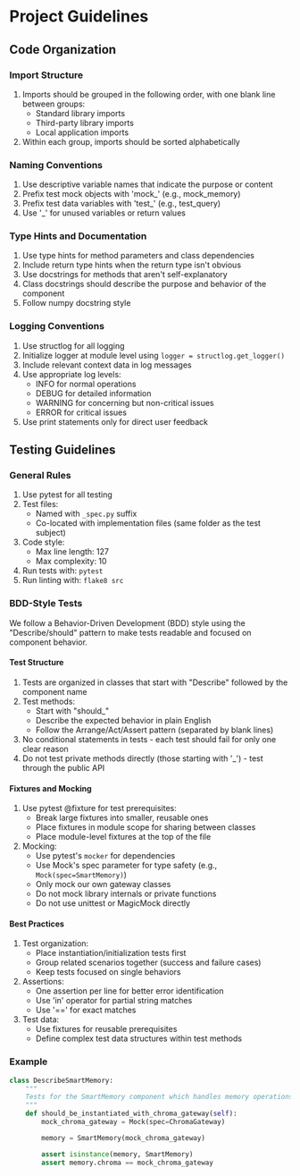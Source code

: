 # Project Guidelines

## Code Organization

### Import Structure
1. Imports should be grouped in the following order, with one blank line between groups:
   - Standard library imports
   - Third-party library imports
   - Local application imports
2. Within each group, imports should be sorted alphabetically

### Naming Conventions
1. Use descriptive variable names that indicate the purpose or content
2. Prefix test mock objects with 'mock_' (e.g., mock_memory)
3. Prefix test data variables with 'test_' (e.g., test_query)
4. Use '_' for unused variables or return values

### Type Hints and Documentation
1. Use type hints for method parameters and class dependencies
2. Include return type hints when the return type isn't obvious
3. Use docstrings for methods that aren't self-explanatory
4. Class docstrings should describe the purpose and behavior of the component
5. Follow numpy docstring style

### Logging Conventions
1. Use structlog for all logging
2. Initialize logger at module level using `logger = structlog.get_logger()`
3. Include relevant context data in log messages
4. Use appropriate log levels:
   - INFO for normal operations
   - DEBUG for detailed information
   - WARNING for concerning but non-critical issues
   - ERROR for critical issues
5. Use print statements only for direct user feedback

## Testing Guidelines

### General Rules
1. Use pytest for all testing
2. Test files:
   - Named with `_spec.py` suffix
   - Co-located with implementation files (same folder as the test subject)
3. Code style:
   - Max line length: 127
   - Max complexity: 10
4. Run tests with: `pytest`
5. Run linting with: `flake8 src`

### BDD-Style Tests
We follow a Behavior-Driven Development (BDD) style using the "Describe/should" pattern to make tests readable and focused on component behavior.

#### Test Structure
1. Tests are organized in classes that start with "Describe" followed by the component name
2. Test methods:
   - Start with "should_"
   - Describe the expected behavior in plain English
   - Follow the Arrange/Act/Assert pattern (separated by blank lines)
3. No conditional statements in tests - each test should fail for only one clear reason
4. Do not test private methods directly (those starting with '_') - test through the public API

#### Fixtures and Mocking
1. Use pytest @fixture for test prerequisites:
   - Break large fixtures into smaller, reusable ones
   - Place fixtures in module scope for sharing between classes
   - Place module-level fixtures at the top of the file
2. Mocking:
   - Use pytest's `mocker` for dependencies
   - Use Mock's spec parameter for type safety (e.g., `Mock(spec=SmartMemory)`)
   - Only mock our own gateway classes
   - Do not mock library internals or private functions
   - Do not use unittest or MagicMock directly

#### Best Practices
1. Test organization:
   - Place instantiation/initialization tests first
   - Group related scenarios together (success and failure cases)
   - Keep tests focused on single behaviors
2. Assertions:
   - One assertion per line for better error identification
   - Use 'in' operator for partial string matches
   - Use '==' for exact matches
3. Test data:
   - Use fixtures for reusable prerequisites
   - Define complex test data structures within test methods

### Example

```python
class DescribeSmartMemory:
    """
    Tests for the SmartMemory component which handles memory operations
    """
    def should_be_instantiated_with_chroma_gateway(self):
        mock_chroma_gateway = Mock(spec=ChromaGateway)

        memory = SmartMemory(mock_chroma_gateway)

        assert isinstance(memory, SmartMemory)
        assert memory.chroma == mock_chroma_gateway
```
